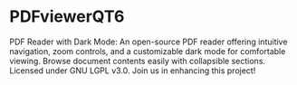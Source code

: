 # PDFviewerQT6
PDF Reader with Dark Mode: An open-source PDF reader offering intuitive navigation, zoom controls, and a customizable dark mode for comfortable viewing. Browse document contents easily with collapsible sections. Licensed under GNU LGPL v3.0. Join us in enhancing this project!

